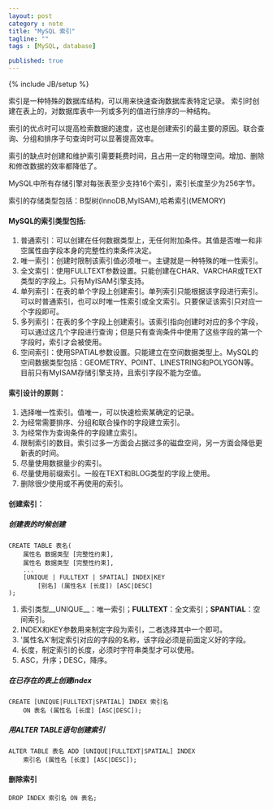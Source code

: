 ```yaml
---
layout: post
category : note
title: "MySQL 索引"
tagline: ""
tags : [MySQL, database]

published: true
---
```

{% include JB/setup %}

索引是一种特殊的数据库结构，可以用来快速查询数据库表特定记录。
索引时创建在表上的，对数据库表中一列或多列的值进行排序的一种结构。

索引的优点时可以提高检索数据的速度，这也是创建索引的最主要的原因。联合查询、分组和排序子句查询时可以显著提高效率。

索引的缺点时创建和维护索引需要耗费时间，且占用一定的物理空间。增加、删除和修改数据的效率都降低了。

MySQL中所有存储引擎对每张表至少支持16个索引，索引长度至少为256字节。

索引的存储类型包括：B型树(InnoDB,MyISAM),哈希索引(MEMORY)


#### MySQL的索引类型包括:

1. 普通索引：可以创建在任何数据类型上，无任何附加条件。其值是否唯一和非空属性由字段本身的完整性约束条件决定。
2. 唯一索引：创建时限制该索引值必须唯一。主键就是一种特殊的唯一性索引。
3. 全文索引：使用FULLTEXT参数设置。只能创建在CHAR、VARCHAR或TEXT类型的字段上。只有MyISAM引擎支持。
4. 单列索引：在表的单个字段上创建索引。单列索引只能根据该字段进行索引。可以时普通索引，也可以时唯一性索引或全文索引。只要保证该索引只对应一个字段即可。
5. 多列索引：在表的多个字段上创建索引。该索引指向创建时对应的多个字段，可以通过这几个字段进行查询；但是只有查询条件中使用了这些字段的第一个字段时，索引才会被使用。
6. 空间索引：使用SPATIAL参数设置。只能建立在空间数据类型上。MySQL的空间数据类型包括：GEOMETRY、POINT、LINESTRING和POLYGON等。目前只有MyISAM存储引擎支持，且索引字段不能为空值。

#### 索引设计的原则：

1. 选择唯一性索引。值唯一，可以快速检索某确定的记录。
2. 为经常需要排序、分组和联合操作的字段建立索引。
3. 为经常作为查询条件的字段建立索引。
4. 限制索引的数目。索引过多一方面会占据过多的磁盘空间，另一方面会降低更新表的时间。
5. 尽量使用数据量少的索引。
6. 尽量使用前缀索引。一般在TEXT和BLOG类型的字段上使用。
7. 删除很少使用或不再使用的索引。

#### 创建索引：
##### 创建表的时候创建

```
CREATE TABLE 表名(
    属性名 数据类型 [完整性约束],
    属性名 数据类型 [完整性约束],
    ...
    [UNIQUE | FULLTEXT | SPATIAL] INDEX|KEY
        [别名] (属性名X [长度]) [ASC|DESC]
);
```

1. 索引类型__UNIQUE__：唯一索引；__FULLTEXT__：全文索引；__SPANTIAL__：空间索引。
2. INDEX和KEY参数用来制定字段为索引，二者选择其中一个即可。
3. '属性名X'制定索引对应的字段的名称，该字段必须是前面定义好的字段。
4. 长度，制定索引的长度，必须时字符串类型才可以使用。
5. ASC，升序；DESC，降序。

##### 在已存在的表上创建index

```
CREATE [UNIQUE|FULLTEXT|SPATIAL] INDEX 索引名
    ON 表名 (属性名 [长度] [ASC|DESC]);
```

##### 用ALTER TABLE语句创建索引

```
ALTER TABLE 表名 ADD [UNIQUE|FULLTEXT|SPATIAL] INDEX
    索引名 (属性名 [长度] [ASC|DESC]);
```

#### 删除索引

```
DROP INDEX 索引名 ON 表名;
```
